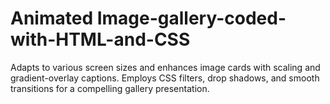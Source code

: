 # Animated Image-gallery-coded-with-HTML-and-CSS
Adapts to various screen sizes and enhances image cards with scaling and gradient-overlay captions.
Employs CSS filters, drop shadows, and smooth transitions for a compelling gallery presentation.
